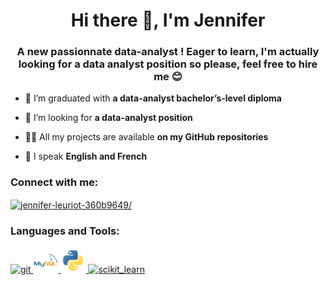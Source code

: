 <h1 align="center">Hi there 👋, I'm Jennifer</h1>
<h3 align="center">A new passionnate data-analyst ! Eager to learn, I'm actually looking for a data analyst position so please, feel free to hire me 😊 </h3>

- 🌱 I’m graduated with **a data-analyst bachelor’s-level diploma**

- 🤝 I’m looking for **a data-analyst position**

- 👨‍💻 All my projects are available **on my GitHub repositories**

- 💬 I speak **English and French**

<h3 align="left">Connect with me:</h3>
<p align="left">
<a href="https://linkedin.com/in/jennifer-leuriot-360b9649/" target="blank"><img align="center" src="https://raw.githubusercontent.com/rahuldkjain/github-profile-readme-generator/master/src/images/icons/Social/linked-in-alt.svg" alt="jennifer-leuriot-360b9649/" height="30" width="40" /></a>
</p>

<h3 align="left">Languages and Tools:</h3>
<p align="left"> <a href="https://git-scm.com/" target="_blank" rel="noreferrer"> <img src="https://www.vectorlogo.zone/logos/git-scm/git-scm-icon.svg" alt="git" width="40" height="40"/> </a> <a href="https://www.mysql.com/" target="_blank" rel="noreferrer"> <img src="https://raw.githubusercontent.com/devicons/devicon/master/icons/mysql/mysql-original-wordmark.svg" alt="mysql" width="40" height="40"/> </a> <a href="https://www.python.org" target="_blank" rel="noreferrer"> <img src="https://raw.githubusercontent.com/devicons/devicon/master/icons/python/python-original.svg" alt="python" width="40" height="40"/> </a> <a href="https://scikit-learn.org/" target="_blank" rel="noreferrer"> <img src="https://upload.wikimedia.org/wikipedia/commons/0/05/Scikit_learn_logo_small.svg" alt="scikit_learn" width="40" height="40"/> </a> </p>
